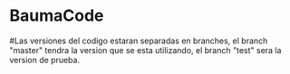 # BaumaCode
#Las versiones del codigo estaran separadas en branches, el branch "master" tendra la version que se esta utilizando, el branch "test" sera la version de prueba.
